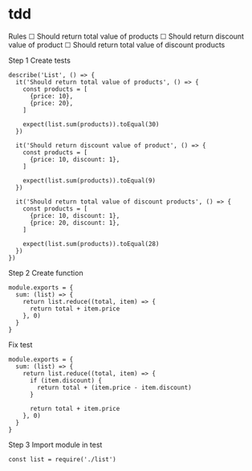 # tdd

Rules
  ☐ Should return total value of products
  ☐ Should return discount value of product
  ☐ Should return total value of discount products

Step 1
  Create tests

```
describe('List', () => {
  it('Should return total value of products', () => {
    const products = [
      {price: 10},
      {price: 20},
    ]

    expect(list.sum(products)).toEqual(30)
  })

  it('Should return discount value of product', () => {
    const products = [
      {price: 10, discount: 1},
    ]

    expect(list.sum(products)).toEqual(9)
  })

  it('Should return total value of discount products', () => {
    const products = [
      {price: 10, discount: 1},
      {price: 20, discount: 1},
    ]

    expect(list.sum(products)).toEqual(28)
  })
})

```

Step 2
  Create function

```
module.exports = {
  sum: (list) => {
    return list.reduce((total, item) => {
      return total + item.price
    }, 0)
  }
}
```

Fix test
```
module.exports = {
  sum: (list) => {
    return list.reduce((total, item) => {
      if (item.discount) {
        return total + (item.price - item.discount)
      }

      return total + item.price
    }, 0)
  }
}
```

Step 3
  Import module in test
```
const list = require('./list')
```
